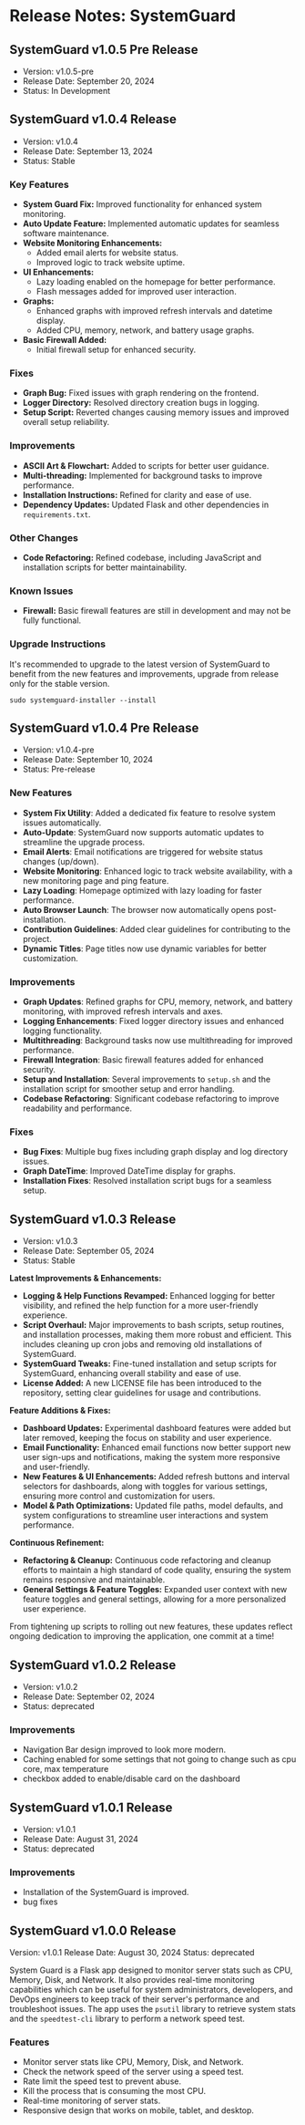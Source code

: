 # Release Notes: SystemGuard

## SystemGuard v1.0.5 Pre Release

- Version: v1.0.5-pre
- Release Date: September 20, 2024
- Status: In Development

## SystemGuard v1.0.4 Release

- Version: v1.0.4
- Release Date: September 13, 2024
- Status: Stable

### Key Features

- **System Guard Fix:** Improved functionality for enhanced system monitoring.
- **Auto Update Feature:** Implemented automatic updates for seamless software maintenance.
- **Website Monitoring Enhancements:**
  - Added email alerts for website status.
  - Improved logic to track website uptime.
- **UI Enhancements:**
  - Lazy loading enabled on the homepage for better performance.
  - Flash messages added for improved user interaction.
- **Graphs:**
  - Enhanced graphs with improved refresh intervals and datetime display.
  - Added CPU, memory, network, and battery usage graphs.
- **Basic Firewall Added:**
  - Initial firewall setup for enhanced security.

### Fixes

- **Graph Bug:** Fixed issues with graph rendering on the frontend.
- **Logger Directory:** Resolved directory creation bugs in logging.
- **Setup Script:** Reverted changes causing memory issues and improved overall setup reliability.

### Improvements

- **ASCII Art & Flowchart:** Added to scripts for better user guidance.
- **Multi-threading:** Implemented for background tasks to improve performance.
- **Installation Instructions:** Refined for clarity and ease of use.
- **Dependency Updates:** Updated Flask and other dependencies in `requirements.txt`.

### Other Changes
- **Code Refactoring:** Refined codebase, including JavaScript and installation scripts for better maintainability.

### Known Issues

- **Firewall:** Basic firewall features are still in development and may not be fully functional.

### Upgrade Instructions

It's recommended to upgrade to the latest version of SystemGuard to benefit from the new features and improvements, upgrade from release only for the stable version.

```
sudo systemguard-installer --install
```

## SystemGuard v1.0.4 Pre Release 

- Version: v1.0.4-pre
- Release Date: September 10, 2024
- Status: Pre-release

### New Features

- **System Fix Utility**: Added a dedicated fix feature to resolve system issues automatically.
- **Auto-Update**: SystemGuard now supports automatic updates to streamline the upgrade process.
- **Email Alerts**: Email notifications are triggered for website status changes (up/down).
- **Website Monitoring**: Enhanced logic to track website availability, with a new monitoring page and ping feature.
- **Lazy Loading**: Homepage optimized with lazy loading for faster performance.
- **Auto Browser Launch**: The browser now automatically opens post-installation.
- **Contribution Guidelines**: Added clear guidelines for contributing to the project.
- **Dynamic Titles**: Page titles now use dynamic variables for better customization.

### Improvements

- **Graph Updates**: Refined graphs for CPU, memory, network, and battery monitoring, with improved refresh intervals and axes.
- **Logging Enhancements**: Fixed logger directory issues and enhanced logging functionality.
- **Multithreading**: Background tasks now use multithreading for improved performance.
- **Firewall Integration**: Basic firewall features added for enhanced security.
- **Setup and Installation**: Several improvements to `setup.sh` and the installation script for smoother setup and error handling.
- **Codebase Refactoring**: Significant codebase refactoring to improve readability and performance.
  
### Fixes

- **Bug Fixes**: Multiple bug fixes including graph display and log directory issues.
- **Graph DateTime**: Improved DateTime display for graphs.
- **Installation Fixes**: Resolved installation script bugs for a seamless setup.

## SystemGuard v1.0.3 Release

- Version: v1.0.3
- Release Date: September 05, 2024
- Status: Stable

**Latest Improvements & Enhancements:**
- **Logging & Help Functions Revamped:** Enhanced logging for better visibility, and refined the help function for a more user-friendly experience.
- **Script Overhaul:** Major improvements to bash scripts, setup routines, and installation processes, making them more robust and efficient. This includes cleaning up cron jobs and removing old installations of SystemGuard.
- **SystemGuard Tweaks:** Fine-tuned installation and setup scripts for SystemGuard, enhancing overall stability and ease of use.
- **License Added:** A new LICENSE file has been introduced to the repository, setting clear guidelines for usage and contributions.

**Feature Additions & Fixes:**
- **Dashboard Updates:** Experimental dashboard features were added but later removed, keeping the focus on stability and user experience.
- **Email Functionality:** Enhanced email functions now better support new user sign-ups and notifications, making the system more responsive and user-friendly.
- **New Features & UI Enhancements:** Added refresh buttons and interval selectors for dashboards, along with toggles for various settings, ensuring more control and customization for users.
- **Model & Path Optimizations:** Updated file paths, model defaults, and system configurations to streamline user interactions and system performance.

**Continuous Refinement:**

- **Refactoring & Cleanup:** Continuous code refactoring and cleanup efforts to maintain a high standard of code quality, ensuring the system remains responsive and maintainable.
- **General Settings & Feature Toggles:** Expanded user context with new feature toggles and general settings, allowing for a more personalized user experience.

From tightening up scripts to rolling out new features, these updates reflect ongoing dedication to improving the application, one commit at a time!

## SystemGuard v1.0.2 Release

- Version: v1.0.2
- Release Date: September 02, 2024
- Status: deprecated

### Improvements

- Navigation Bar design improved to look more modern.
- Caching enabled for some settings that not going to change such as cpu core, max temperature
- checkbox added to enable/disable card on the dashboard

## SystemGuard v1.0.1 Release

- Version: v1.0.1
- Release Date: August 31, 2024
- Status: deprecated

### Improvements

- Installation of the SystemGuard is improved.
- bug fixes

## SystemGuard v1.0.0 Release

Version: v1.0.1
Release Date: August 30, 2024
Status: deprecated


System Guard is a Flask app designed to monitor server stats such as CPU, Memory, Disk, and Network. It also provides real-time monitoring capabilities which can be useful for system administrators, developers, and DevOps engineers to keep track of their server's performance and troubleshoot issues. The app uses the `psutil` library to retrieve system stats and the `speedtest-cli` library to perform a network speed test.

### Features

- Monitor server stats like CPU, Memory, Disk, and Network.
- Check the network speed of the server using a speed test.
- Rate limit the speed test to prevent abuse.
- Kill the process that is consuming the most CPU.
- Real-time monitoring of server stats.
- Responsive design that works on mobile, tablet, and desktop.
